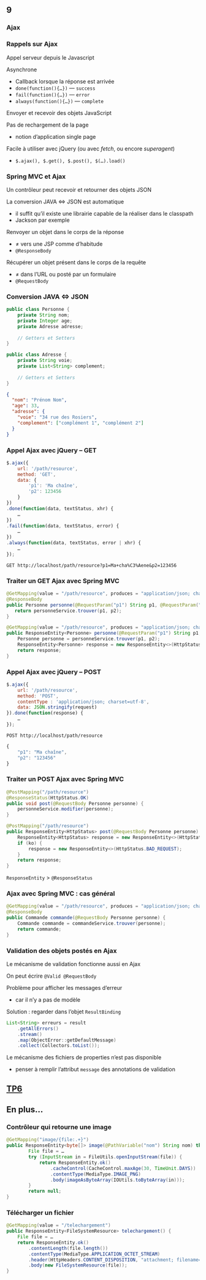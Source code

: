 <!-- .slide: data-background-image="images/spring.png" data-background-size="1200px" class="chapter" -->
## 9
### Ajax





<!-- .slide: class="slide" -->
### Rappels sur Ajax

Appel serveur depuis le Javascript

Asynchrone
 - Callback lorsque la réponse est arrivée
  - `done(function(){…})` — `success`
  - `fail(function(){…})` — `error`
  - `always(function(){…})` — `complete`

Envoyer et recevoir des objets JavaScript

Pas de rechargement de la page
 - notion d’application single page

Facile à utiliser avec jQuery (ou avec *fetch*, ou encore *superagent*)
 - `$.ajax(), $.get(), $.post(), $(…).load()`





<!-- .slide: class="slide" -->
### Spring MVC et Ajax

Un contrôleur peut recevoir et retourner des objets JSON

La conversion JAVA &hArr; JSON est automatique
 - il suffit qu’il existe une librairie capable de la réaliser dans le classpath
 - Jackson par exemple

Renvoyer un objet dans le corps de la réponse 
 - &ne; vers une JSP comme d’habitude
 - `@ResponseBody`

Récupérer un objet présent dans le corps de la requête
 - &ne; dans l’URL ou posté par un formulaire
 - `@RequestBody`






<!-- .slide: class="slide" -->
### Conversion JAVA &hArr; JSON

```java
public class Personne {
    private String nom;
    private Integer age;
    private Adresse adresse;
    
    // Getters et Setters
}

public class Adresse {
    private String voie;
    private List<String> complement;
    
    // Getters et Setters
}
```

```json
{
  "nom": "Prénom Nom",
  "age": 33,
  "adresse": {
    "voie": "34 rue des Rosiers",
    "complement": ["complément 1", "complément 2"]
  }
}
```





<!-- .slide: class="slide" -->
### Appel Ajax avec jQuery – GET

```javascript
$.ajax({
    url: '/path/resource',
    method: 'GET',
    data: {
        'p1': 'Ma chaîne',
        'p2': 123456
    }
})
.done(function(data, textStatus, xhr) {
    …
})
.fail(function(data, textStatus, error) {
    …
})
.always(function(data, textStatus, error | xhr) {
    …
});
```

`GET http://localhost/path/resource?p1=Ma+cha%C3%Aene&p2=123456`





<!-- .slide: class="slide" -->
### Traiter un GET Ajax avec Spring MVC

```java
@GetMapping(value = "/path/resource", produces = "application/json; charset=UTF-8")
@ResponseBody
public Personne personne(@RequestParam("p1") String p1, @RequestParam("p2") Integer p2) {
   return personneService.trouver(p1, p2);
}
```

```java
@GetMapping(value = "/path/resource", produces = "application/json; charset=UTF-8")
public ResponseEntity<Personne> personne(@RequestParam("p1") String p1, @RequestParam("p2") Integer p2) {
    Personne personne = personneService.trouver(p1, p2);
    ResponseEntity<Personne> response = new ResponseEntity<>(HttpStatus.OK, personne);
    return response;
}
```





<!-- .slide: class="slide" -->
### Appel Ajax avec jQuery – POST

```javascript
$.ajax({
    url: '/path/resource',
    method: 'POST',
    contentType : 'application/json; charset=utf-8',
    data: JSON.stringify(request)
}).done(function(response) {
    …  
});
```

`POST http://localhost/path/resource`

```javascript
{
    "p1": "Ma chaîne",
    "p2": "123456"
}
```





<!-- .slide: class="slide" -->
### Traiter un POST Ajax avec Spring MVC

```java
@PostMapping("/path/resource")
@ResponseStatus(HttpStatus.OK)
public void post(@RequestBody Personne personne) {
    personneService.modifier(personne);
}

```

```java
@PostMapping("/path/resource")
public ResponseEntity<HttpStatus> post(@RequestBody Personne personne) {
    ResponseEntity<HttpStatus> response = new ResponseEntity<>(HttpStatus.OK);
    if (ko) {
        response = new ResponseEntity<>(HttpStatus.BAD_REQUEST);
    }
    return response;
}
```

`ResponseEntity` > `@ResponseStatus`





<!-- .slide: class="slide" -->
### Ajax avec Spring MVC : cas général

```java
@GetMapping(value = "/path/resource", produces = "application/json; charset=UTF-8")
@ResponseBody
public Commande commande(@RequestBody Personne personne) {
    Commande commande = commandeService.trouver(personne);
    return commande;
}
```





<!-- .slide: class="slide" -->
### Validation des objets postés en Ajax

Le mécanisme de validation fonctionne aussi en Ajax

On peut écrire `@Valid @RequestBody`

Problème pour afficher les messages d’erreur
 - car il n’y a pas de modèle

Solution : regarder dans l’objet `ResultBinding`

```java
List<String> erreurs = result
    .getAllErrors()
    .stream()
    .map(ObjectError::getDefaultMessage)
    .collect(Collectors.toList());
```

Le mécanisme des fichiers de properties n’est pas disponible
 - penser à remplir l’attribut `message` des annotations de validation






<!-- .slide: data-background-image="images/tp.png" data-background-size="500px" class="tp" -->
## [TP6](https://github.com/romain-warnan/formation-spring-mvc#6-ajax)





<!-- .slide: data-background-image="images/question.png" data-background-size="700px" class="exercice" -->
## En plus…






<!-- .slide: class="slide" -->
### Contrôleur qui retourne une image
```java
@GetMapping("image/{file:.+}")
public ResponseEntity<byte[]> image(@PathVariable("nom") String nom) throws IOException {
        File file = …
        try (InputStream in = FileUtils.openInputStream(file)) {
            return ResponseEntity.ok()
                .cacheControl(CacheControl.maxAge(30, TimeUnit.DAYS))
                .contentType(MediaType.IMAGE_PNG)
                .body(imageAsByteArray(IOUtils.toByteArray(in)));
        }
        return null;
}
```






<!-- .slide: class="slide" -->
### Télécharger un fichier
```java
@GetMapping(value = "/telechargement")
public ResponseEntity<FileSystemResource> telechargement() {
    File file = …
    return ResponseEntity.ok()
        .contentLength(file.length())
        .contentType(MediaType.APPLICATION_OCTET_STREAM)
        .header(HttpHeaders.CONTENT_DISPOSITION, "attachment; filename=" + file.getName())
        .body(new FileSystemResource(file));
}
```
